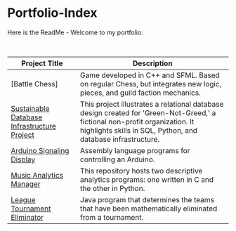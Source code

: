 # Portfolio-Index

Here is the ReadMe - Welcome to my portfolio:

<br>

| Project Title | Description |
| ----------------------------------------------- | --------------- |
| [Battle Chess] | Game developed in C++ and SFML. Based on regular Chess, but integrates new logic, pieces, and guild faction mechanics. |
| [Sustainable Database Infrastructure Project](https://github.com/NeddTheRedd/GNG-Company-Database) | This project illustrates a relational database design created for 'Green-Not-Greed,' a fictional non-profit organization. It highlights skills in SQL, Python, and database infrastructure. |
| [Arduino Signaling Display](https://github.com/NeddTheRedd/Arduino-LCD) | Assembly language programs for controlling an Arduino. |
| [Music Analytics Manager](https://github.com/NeddTheRedd/Music-Analytics_C-Python) | This repository hosts two descriptive analytics programs: one written in C and the other in Python. |
| [League Tournament Eliminator](https://github.com/NeddTheRedd/Sports_Elimination-Java/tree/main) | Java program that determines the teams that have been mathematically eliminated from a tournament. |


